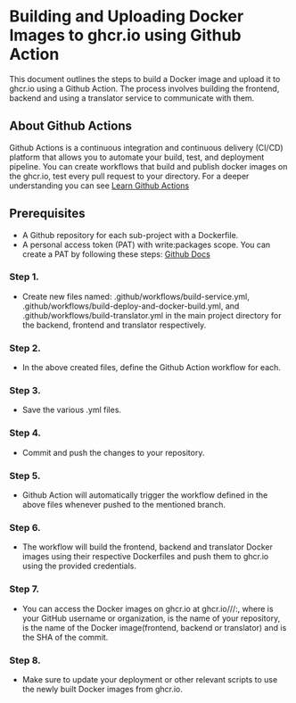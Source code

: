 # Building and Uploading Docker Images to ghcr.io using Github Action
This document outlines the steps to build a Docker image and upload it to ghcr.io using a Github Action. The process involves building the frontend, backend and using a translator service to communicate with them.

## About Github Actions
Github Actions is a continuous integration and continuous delivery (CI/CD) platform that allows you to automate your build, test, and deployment pipeline. You can create workflows that build and publish docker images on the ghcr.io, test every pull request to your directory. For a deeper understanding you can see [Learn Github Actions](https://docs.github.com/en/actions/learn-github-actions)

## Prerequisites
- A Github repository for each sub-project with a Dockerfile.
- A personal access token (PAT) with write:packages scope. You can create a PAT by following these steps: [Github Docs ](https://docs.github.com/en/authentication/keeping-your-account-and-data-secure/managing-your-personal-access-tokens)

### Step 1.
- Create new files named:
    .github/workflows/build-service.yml, 
    .github/workflows/build-deploy-and-docker-build.yml, and 
    .github/workflows/build-translator.yml 
 in the main project directory for the backend, frontend and translator respectively.

 ### Step 2.
 - In the above created files, define the Github Action workflow for each.

 ### Step 3.
- Save the various .yml files.

### Step 4.
- Commit and push the changes to your repository.

### Step 5.
- Github Action will automatically trigger the workflow defined in the above files whenever pushed to the mentioned branch.

### Step 6.
- The workflow will build the frontend, backend and translator Docker images using their respective Dockerfiles and push them to ghcr.io using the provided credentials.

### Step 7.
- You can access the Docker images on ghcr.io at ghcr.io/<owner>/<repository>/<image>:<tag>, where <owner> is your GitHub username or organization, <repository> is the name of your repository, <image> is the name of the Docker image(frontend, backend or translator) and <tag> is the SHA of the commit.

### Step 8.
- Make sure to update your deployment or other relevant scripts to use the newly built Docker images from ghcr.io.